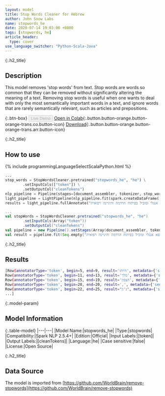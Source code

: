 ```yaml
---
layout: model
title: Stop Words Cleaner for Hebrew
author: John Snow Labs
name: stopwords_he
date: 2020-07-14 19:03:00 +0800
tags: [stopwords, he]
article_header:
  type: cover
use_language_switcher: "Python-Scala-Java"
---
```


{:.h2_title}
## Description
This model removes 'stop words' from text. Stop words are words so common that they can be removed without significantly altering the meaning of a text. Removing stop words is useful when one wants to deal with only the most semantically important words in a text, and ignore words that are rarely semantically relevant, such as articles and prepositions.

{:.btn-box}
<button class="button button-orange" disabled>Live Demo</button>
[Open in Colab](https://github.com/JohnSnowLabs/spark-nlp-workshop/blob/b2eb08610dd49d5b15077cc499a94b4ec1e8b861/jupyter/annotation/english/stop-words/StopWordsCleaner.ipynb){:.button.button-orange.button-orange-trans.co.button-icon}
[Download](https://s3.amazonaws.com/auxdata.johnsnowlabs.com/public/models/stopwords_he_he_2.5.4_2.4_1594742441877.zip){:.button.button-orange.button-orange-trans.arr.button-icon}

{:.h2_title}
## How to use

<div class="tabs-box" markdown="1">

{% include programmingLanguageSelectScalaPython.html %}

```python
...
stop_words = StopWordsCleaner.pretrained("stopwords_he", "he") \
        .setInputCols(["token"]) \
        .setOutputCol("cleanTokens")
nlp_pipeline = Pipeline(stages=[document_assembler, tokenizer, stop_words])
light_pipeline = LightPipeline(nlp_pipeline.fit(spark.createDataFrame([['']]).toDF("text")))
results = light_pipeline.fullAnnotate("מלבד היותו מלך הצפון, ג'ון סנואו הוא רופא אנגלי ומוביל בפיתוח הרדמה והיגיינה רפואית.")
```

```scala
...
val stopWords = StopWordsCleaner.pretrained("stopwords_he", "he")
        .setInputCols(Array("token"))
        .setOutputCol("cleanTokens")
val pipeline = new Pipeline().setStages(Array(document_assembler, tokenizer, stopWords))
val result = pipeline.fit(Seq.empty["מלבד היותו מלך הצפון, ג'ון סנואו הוא רופא אנגלי ומוביל בפיתוח הרדמה והיגיינה רפואית."].toDS.toDF("text")).transform(data)
```

{:.h2_title}
## Results

```bash
[Row(annotatorType='token', begin=5, end=9, result='היותו', metadata={'sentence': '0'}, embeddings=[]),
Row(annotatorType='token', begin=11, end=13, result='מלך', metadata={'sentence': '0'}, embeddings=[]),
Row(annotatorType='token', begin=15, end=19, result='הצפון', metadata={'sentence': '0'}, embeddings=[]),
Row(annotatorType='token', begin=20, end=20, result=',', metadata={'sentence': '0'}, embeddings=[]),
Row(annotatorType='token', begin=22, end=25, result="ג'ון", metadata={'sentence': '0'}, embeddings=[]),
...]
```

{:.model-param}
## Model Information

{:.table-model}
|---|---|
|Model Name:|stopwords_he|
|Type:|stopwords|
|Compatibility:|Spark NLP 2.5.4+|
|Edition:|Official|
|Input Labels:|[token]|
|Output Labels:|[cleanTokens]|
|Language:|he|
|Case sensitive:|false|
|License:|Open Source|

{:.h2_title}
## Data Source
The model is imported from [https://github.com/WorldBrain/remove-stopwords](https://github.com/WorldBrain/remove-stopwords)